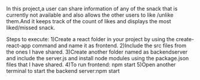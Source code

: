 In this project,a user can share information of any of the snack that is currently not available and also allows the other users to like /unlike them.And it keeps track of the count of likes and displays the most liked/missed snack.

Steps to execute:
1)Create a react folder in your project by using the create-react-app command and name it as frontend.
2)Include the src files from the ones I have shared.
3)Create another folder named as backendserver and include the server.js and install node modules using the package.json files that I have shared.
4)To run frontend: npm start
5)Open another terminal to start the backend server:npm start


